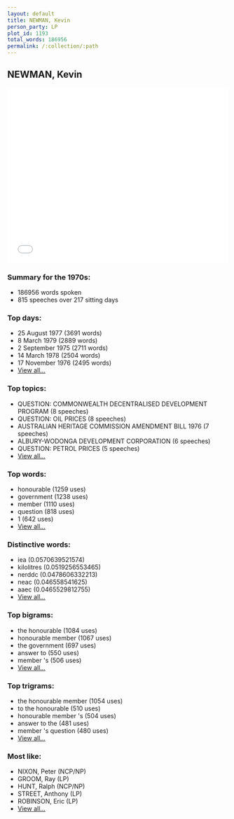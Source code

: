 ```yaml
---
layout: default
title: NEWMAN, Kevin
person_party: LP
plot_id: 1193
total_words: 186956
permalink: /:collection/:path
---
```


## NEWMAN, Kevin

<iframe width="100%" height="400" frameborder="0" scrolling="no" src="//plot.ly/~wragge/1193.embed"></iframe>


### Summary for the 1970s:

* 186956 words spoken
* 815 speeches over 217 sitting days


### Top days:

* 25 August 1977 (3691 words)
* 8 March 1979 (2889 words)
* 2 September 1975 (2711 words)
* 14 March 1978 (2504 words)
* 17 November 1976 (2495 words)
* [View all...](days/)


### Top topics:

* QUESTION: COMMONWEALTH DECENTRALISED DEVELOPMENT PROGRAM (8 speeches)
* QUESTION: OIL PRICES (8 speeches)
* AUSTRALIAN HERITAGE COMMISSION AMENDMENT BILL 1976 (7 speeches)
* ALBURY-WODONGA DEVELOPMENT CORPORATION (6 speeches)
* QUESTION: PETROL PRICES (5 speeches)
* [View all...](topics/)


### Top words:

* honourable (1259 uses)
* government (1238 uses)
* member (1110 uses)
* question (818 uses)
* 1 (642 uses)
* [View all...](words/)


### Distinctive words:

* iea (0.0570639521574)
* kilolitres (0.0519256553465)
* nerddc (0.0478606332213)
* neac (0.046558541625)
* aaec (0.0465529812755)
* [View all...](sig_words/)


### Top bigrams:

* the honourable (1084 uses)
* honourable member (1067 uses)
* the government (697 uses)
* answer to (550 uses)
* member 's (506 uses)
* [View all...](bigrams/)


### Top trigrams:

* the honourable member (1054 uses)
* to the honourable (510 uses)
* honourable member 's (504 uses)
* answer to the (481 uses)
* member 's question (480 uses)
* [View all...](trigrams/)


### Most like:

* NIXON, Peter (NCP/NP)
* GROOM, Ray (LP)
* HUNT, Ralph (NCP/NP)
* STREET, Anthony (LP)
* ROBINSON, Eric (LP)
* [View all...](similarities/)
